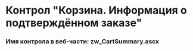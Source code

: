 ﻿---
description: 2.6.0.0
---
# Контрол "Корзина. Информация о подтверждённом заказе"
### Имя контрола в веб-части: zw_CartSummary.ascx


